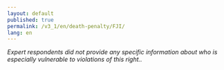 ```yaml
---
layout: default
published: true
permalink: /v3_1/en/death-penalty/FJI/
lang: en
---
```

_Expert respondents did not provide any specific information about who is especially vulnerable to violations of this right.._
